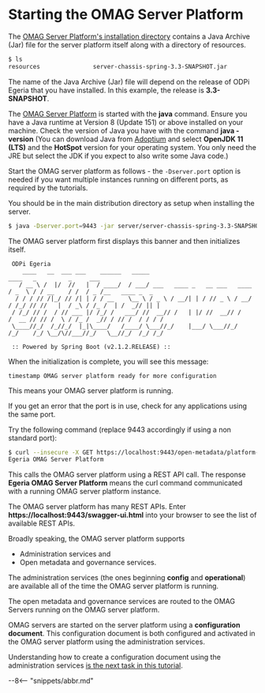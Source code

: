<!-- SPDX-License-Identifier: CC-BY-4.0 -->
<!-- Copyright Contributors to the ODPi Egeria project. -->

# Starting the OMAG Server Platform

The [OMAG Server Platform's installation directory](../building-egeria-tutorial/task-installing-egeria.md)
contains a Java Archive (Jar) file for the server platform itself along with a directory of resources.

```bash
$ ls
resources				server-chassis-spring-3.3-SNAPSHOT.jar
```

The name of the Java Archive (Jar) file will
depend on the release of ODPi Egeria that you have installed.  In this example, the release is **3.3-SNAPSHOT**.

The [OMAG Server Platform](/egeria-docs/concepts/omag-server-platform) is started with the **java** command.
Ensure you have a Java runtime at Version 8 (Update 151) or above installed on your machine.
Check the version of Java you have with the command **java -version**
(You can download Java from [Adoptium](https://adoptopenjdk.net/) and select **OpenJDK 11 (LTS)**
and the **HotSpot** version for your operating system.
You only need the JRE but select the JDK if you expect to also write some Java code.)

Start the OMAG server platform as follows - the `-Dserver.port` option is needed if you want multiple instances running
on different ports, as required by the tutorials.

You should be in the main distribution directory as setup when installing the server. 

```bash
$ java -Dserver.port=9443 -jar server/server-chassis-spring-3.3-SNAPSHOT.jar
```

The OMAG server platform first displays this banner and then initializes itself.

```text
 ODPi Egeria
    ____   __  ___ ___    ______   _____                                 ____   _         _     ___
   / __ \ /  |/  //   |  / ____/  / ___/ ___   ____ _   __ ___   ____   / _  \ / / __    / /  / _ /__   ____ _  _
  / / / // /|_/ // /| | / / __    \__ \ / _ \ / __/| | / // _ \ / __/  / /_/ // //   |  / _\ / /_ /  | /  _// || |
 / /_/ // /  / // ___ |/ /_/ /   ___/ //  __// /   | |/ //  __// /    /  __ // // /  \ / /_ /  _// / // /  / / / /
 \____//_/  /_//_/  |_|\____/   /____/ \___//_/    |___/ \___//_/    /_/    /_/ \__/\//___//_/   \__//_/  /_/ /_/

 :: Powered by Spring Boot (v2.1.2.RELEASE) :: 
```

When the initialization is complete, you will see this message:

```text
timestamp OMAG server platform ready for more configuration
```

This means your OMAG server platform is running. 

If you get an error that the port is in use, check for any applications using the same port. 

Try the following command (replace 9443 accordingly if using a non standard port):

```bash
$ curl --insecure -X GET https://localhost:9443/open-metadata/platform-services/users/test/server-platform/origin
Egeria OMAG Server Platform
```

This calls the OMAG server platform using a REST API call.  The response **Egeria OMAG Server Platform**
means the curl command communicated with a running OMAG server platform instance.

The OMAG server platform has many REST APIs.  Enter **https://localhost:9443/swagger-ui.html** into your browser to see the list of
available REST APIs.

Broadly speaking, the OMAG server platform supports
* Administration services and
* Open metadata and governance services.

The administration services (the ones beginning **config** and **operational**)
are available all of the time the OMAG server platform is running.

The open metadata and governance services are routed to the OMAG Servers running
on the OMAG server platform.

OMAG servers are started on the server platform
using a **configuration document**.  This configuration document is both configured
and activated in the OMAG server platform using the administration services.

Understanding how to create a configuration document using the administration services
[is the next task in this tutorial](task-creating-configuration-documents.md).

--8<-- "snippets/abbr.md"